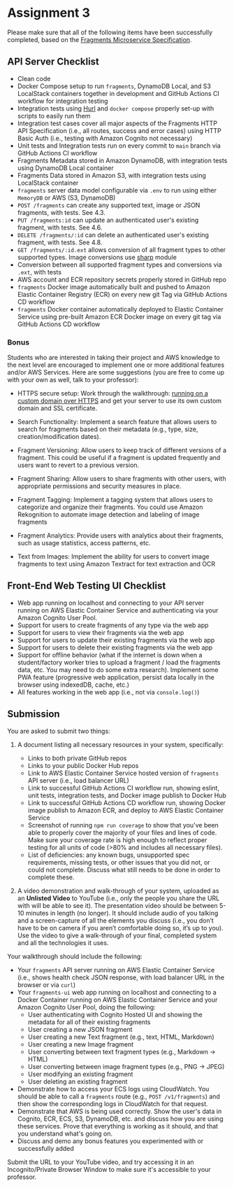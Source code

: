 # Assignment 3

Please make sure that all of the following items have been successfully completed, based on the [Fragments Microservice Specification](../README.md).

## API Server Checklist

- Clean code
- Docker Compose setup to run `fragments`, DynamoDB Local, and S3 LocalStack containers together in development and GitHub Actions CI workflow for integration testing
- Integration tests using [Hurl](https://hurl.dev/) and `docker compose` properly set-up with scripts to easily run them
- Integration test cases cover all major aspects of the Fragments HTTP API Specification (i.e., all routes, success and error cases) using HTTP Basic Auth (i.e., testing with Amazon Cognito not necessary)
- Unit tests and Integration tests run on every commit to `main` branch via GitHub Actions CI workflow
- Fragments Metadata stored in Amazon DynamoDB, with integration tests using DynamoDB Local container
- Fragments Data stored in Amazon S3, with integration tests using LocalStack container
- `fragments` server data model configurable via `.env` to run using either `MemoryDB` or AWS (S3, DynamoDB)
- `POST /fragments` can create any supported text, image or JSON fragments, with tests. See 4.3.
- `PUT /fragments:id` can update an authenticated user's existing fragment, with tests. See 4.6.
- `DELETE /fragments/:id` can delete an authenticated user's existing fragment, with tests. See 4.8.
- `GET /fragments/:id.ext` allows conversion of all fragment types to other supported types. Image conversions use [sharp](https://sharp.pixelplumbing.com/) module
- Conversion between all supported fragment types and conversions via `.ext`, with tests
- AWS account and ECR repository secrets properly stored in GitHub repo
- `fragments` Docker image automatically built and pushed to Amazon Elastic Container Registry (ECR) on every new git Tag via GitHub Actions CD workflow
- `fragments` Docker container automatically deployed to Elastic Container Service using pre-built Amazon ECR Docker image on every git tag via GitHub Actions CD workflow

### Bonus

Students who are interested in taking their project and AWS knowledge to the next level are encouraged to implement one or more additional features and/or AWS Services. Here are some suggestions (you are free to come up with your own as well, talk to your professor):

- HTTPS secure setup: Work through the walkthrough: [running on a custom domain over HTTPS](../../weeks/week-11/mycustomdomain-walkthrough.md) and get your server to use its own custom domain and SSL certificate.

- Search Functionality: Implement a search feature that allows users to search for fragments based on their metadata (e.g., type, size, creation/modification dates).

- Fragment Versioning: Allow users to keep track of different versions of a fragment. This could be useful if a fragment is updated frequently and users want to revert to a previous version.

- Fragment Sharing: Allow users to share fragments with other users, with appropriate permissions and security measures in place.

- Fragment Tagging: Implement a tagging system that allows users to categorize and organize their fragments. You could use Amazon Rekognition to automate image detection and labeling of image fragments

- Fragment Analytics: Provide users with analytics about their fragments, such as usage statistics, access patterns, etc.

- Text from Images: Implement the ability for users to convert image fragments to text using Amazon Textract for text extraction and OCR

## Front-End Web Testing UI Checklist

- Web app running on localhost and connecting to your API server running on AWS Elastic Container Service and authenticating via your Amazon Cognito User Pool.
- Support for users to create fragments of any type via the web app
- Support for users to view their fragments via the web app
- Support for users to update their existing fragments via the web app
- Support for users to delete their existing fragments via the web app
- Support for offline behavior (what if the internet is down when a student/factory worker tries to upload a fragment / load the fragments data, etc. You may need to do some extra research). Implement some PWA feature (progressive web application, persist data locally in the browser using indexedDB, cache, etc.)
- All features working in the web app (i.e., not via `console.log()`)

## Submission

You are asked to submit two things:

1. A document listing all necessary resources in your system, specifically:

   - Links to both private GitHub repos
   - Links to your public Docker Hub repos
   - Link to AWS Elastic Container Service hosted version of `fragments` API server (i.e., load balancer URL)
   - Link to successful GitHub Actions CI workflow run, showing eslint, unit tests, integration tests, and Docker image publish to Docker Hub
   - Link to successful GitHub Actions CD workflow run, showing Docker image publish to Amazon ECR, and deploy to AWS Elastic Container Service
   - Screenshot of running `npm run coverage` to show that you've been able to properly cover the majority of your files and lines of code. Make sure your coverage rate is high enough to reflect proper testing for all units of code (>80% and includes all necessary files).
   - List of deficiencies: any known bugs, unsupported spec requirements, missing tests, or other issues that you did not, or could not complete. Discuss what still needs to be done in order to complete these.

2. A video demonstration and walk-through of your system, uploaded as an **Unlisted Video** to YouTube (i.e., only the people you share the URL with will be able to see it). The presentation video should be between 5-10 minutes in length (no longer). It should include audio of you talking and a screen-capture of all the elements you discuss (i.e., you don’t have to be on camera if you aren’t comfortable doing so, it’s up to you). Use the video to give a walk-through of your final, completed system and all the technologies it uses.

Your walkthrough should include the following:

- Your `fragments` API server running on AWS Elastic Container Service (i.e., shows health check JSON response, with load balancer URL in the browser or via `curl`)
- Your `fragments-ui` web app running on localhost and connecting to a Docker Container running on AWS Elastic Container Service and your Amazon Cognito User Pool, doing the following:
  - User authenticating with Cognito Hosted UI and showing the metadata for all of their existing fragments
  - User creating a new JSON fragment
  - User creating a new Text fragment (e.g., text, HTML, Markdown)
  - User creating a new Image fragment
  - User converting between text fragment types (e.g., Markdown -> HTML)
  - User converting between image fragment types (e.g., PNG -> JPEG)
  - User modifying an existing fragment
  - User deleting an existing fragment
- Demonstrate how to access your ECS logs using CloudWatch. You should be able to call a `fragments` route (e.g., `POST /v1/fragments`) and then show the corresponding logs in CloudWatch for that request.
- Demonstrate that AWS is being used correctly. Show the user's data in Cognito, ECR, ECS, S3, DynamoDB, etc. and discuss how you are using these services. Prove that everything is working as it should, and that you understand what's going on.
- Discuss and demo any bonus features you experimented with or successfully added

Submit the URL to your YouTube video, and try accessing it in an Incognito/Private Browser Window to make sure it's accessible to your professor.
